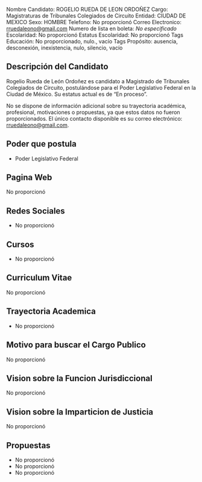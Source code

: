 Nombre Candidato: ROGELIO RUEDA DE LEON ORDOÑEZ
Cargo: Magistraturas de Tribunales Colegiados de Circuito
Entidad: CIUDAD DE MEXICO
Sexo: HOMBRE
Telefono: No proporcionó
Correo Electronico: rruedaleono@gmail.com
Numero de lista en boleta: *No especificado*
Escolaridad: No proporcionó
Estatus Escolaridad: No proporcionó
Tags Educación: No proporcionado, nulo., vacío
Tags Propósito: ausencia, desconexión, inexistencia, nulo, silencio, vacío


## Descripción del Candidato 

Rogelio Rueda de León Ordoñez es candidato a Magistrado de Tribunales Colegiados de Circuito, postulándose para el Poder Legislativo Federal en la Ciudad de México. Su estatus actual es de “En proceso”.

No se dispone de información adicional sobre su trayectoria académica, profesional, motivaciones o propuestas, ya que estos datos no fueron proporcionados. El único contacto disponible es su correo electrónico: rruedaleono@gmail.com.


## Poder que postula

- Poder Legislativo Federal


## Pagina Web

No proporcionó


## Redes Sociales

- No proporcionó


## Cursos

- No proporcionó


## Curriculum Vitae

No proporcionó


## Trayectoria Academica

- No proporcionó


## Motivo para buscar el Cargo Publico

No proporcionó


## Vision sobre la Funcion Jurisdiccional

No proporcionó


## Vision sobre la Imparticion de Justicia

No proporcionó


## Propuestas

- No proporcionó
- No proporcionó
- No proporcionó

